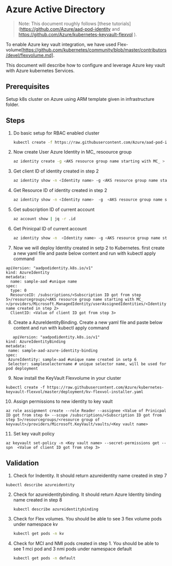 # Azure Active Directory

> Note: This document roughly follows [these tutorials](https://github.com/Azure/aad-pod-identity and https://github.com/Azure/kubernetes-keyvault-flexvol ).

To enable Azure key vault integration, we have used Flex-volume[https://github.com/kubernetes/community/blob/master/contributors/devel/flexvolume.md].

This document will describe how to configure and leverage Azure key vault with Azure kubernetes Services.

## Prerequisites

Setup k8s cluster on Azure using ARM template given in infrastructure folder.

## Steps

1. Do basic setup for RBAC enabled cluster
   ``` Bash
   kubectl create -f https://raw.githubusercontent.com/Azure/aad-pod-identity/master/deploy/infra/deployment-rbac.yaml
   ```

2. Now create User Azure Identity in  MC_ resoource group
   ``` Bash
   az identity create -g <AKS resource group name starting with MC_ > -n <Identity name>
   ```
3. Get client ID of identity created in step 2
    ``` Bash
    az identity show -n <Identity name> -g <AKS resource group name starting with MC_ > | jq -r .clientId
    ```

4. Get Resource ID of identity created in step 2
   ``` Bash
   az identity show -n <Identity name>  -g  <AKS resource group name starting with MC_ > | jq -r .id
   ```
5. Get subscription ID of current account
   ``` Bash
   az account show | jq -r .id
   ```
6. Get Prinicpal ID of current account
   ``` Bash
   az identity show -n  <Identity name> -g <AKS resource group name starting with MC_ > | jq -r .principalId
   ```
7. Now we will deploy Identity created in setp 2 to Kubernetes. first create a new yaml file and paste below content  and run with kubectl apply command
```
apiVersion: "aadpodidentity.k8s.io/v1"
kind: AzureIdentity
metadata:
  name: sample-aad #unique name
spec:
  type: 0
  ResourceID: /subscriptions/<Subscription ID got from step 5>/resourcegroups/<AKS resource group name starting with MC_ >/providers/Microsoft.ManagedIdentity/userAssignedIdentities/<Identity name created in step 2>
  ClientID: <Value of client ID got from step 3>

```
8. Create a AzureIdentityBinding. Create a new yaml file and paste below content  and run with kubectl apply command
```
   apiVersion: "aadpodidentity.k8s.io/v1"
kind: AzureIdentityBinding
metadata:
 name: sample-aad-azure-identity-binding
spec:
 AzureIdentity: sample-aad #unique name created in setp 6
 Selector: sampleselectername # unique selector name, will be used for pod deployment
```
9. Now install the KeyVault Flexvolume in your cluster
  ``` 
kubectl create -f https://raw.githubusercontent.com/Azure/kubernetes-keyvault-flexvol/master/deployment/kv-flexvol-installer.yaml 
   ```
10.  Assign permissions to new identity to key vault
    
    az role assignment create --role Reader --assignee <Value of Prinicpal ID got from step 6> --scope /subscriptions/<Subscription ID got from step 5>/resourcegroups/<resource group of keyvault>/providers/Microsoft.KeyVault/vaults/<Key vault name>
    
11. Set key vault policy 
```   
az keyvault set-policy -n <Key vault name> --secret-permissions get --spn  <Value of client ID got from step 3>
```

## Validation

1.  Check for Indentity. It should return azureidentity name created in step 7
   ``` 
   kubectl describe azureidentity
   ```
2. Check for azureidentitybinding. It should return Azure Identity binding name created in step 8
   ``` 
   kubectl describe azureidentitybinding
   ```
3. Check for Flex volumes. You should be able to see 3 flex volume pods under namespace kv
   ``` Bash
   kubectl get pods -n kv
   ```
4. Check for MCI and NMI pods created in step 1. You should be able to see 1 mci pod and 3 nmi pods under namespace default
   ``` Bash
   kubectl get pods -n default
   ```
